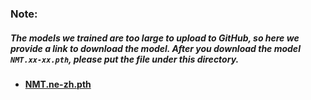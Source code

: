 ### Note:  

##### The models we trained are too large to upload to GitHub, so here we provide a link to download the model. After you download the model `NMT.xx-xx.pth`, please put the file under this directory.

* **[NMT.ne-zh.pth](https://jbox.sjtu.edu.cn/l/zF2zsT)**

